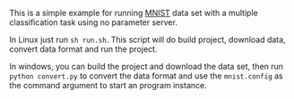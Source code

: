 This is a simple example for running [MNIST](http://yann.lecun.com/exdb/mnist/) data set with a multiple classification task using no parameter server.

In Linux just run `sh run.sh`. This script will do build project, download data, convert data format and run the project.

In windows, you can build the project and download the data set, then run `python convert.py` to convert the data format and use the `mnist.config` as the command argument to start an program instance.
